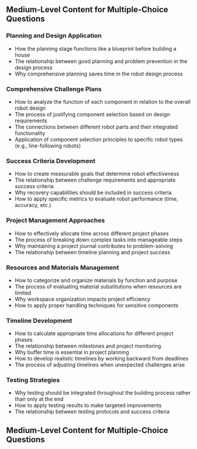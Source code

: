 ## Medium-Level Content for Multiple-Choice Questions

### Planning and Design Application
- How the planning stage functions like a blueprint before building a house
- The relationship between good planning and problem prevention in the design process
- Why comprehensive planning saves time in the robot design process

### Comprehensive Challenge Plans
- How to analyze the function of each component in relation to the overall robot design
- The process of justifying component selection based on design requirements
- The connections between different robot parts and their integrated functionality
- Application of component selection principles to specific robot types (e.g., line-following robots)

### Success Criteria Development
- How to create measurable goals that determine robot effectiveness
- The relationship between challenge requirements and appropriate success criteria
- Why recovery capabilities should be included in success criteria
- How to apply specific metrics to evaluate robot performance (time, accuracy, etc.)

### Project Management Approaches
- How to effectively allocate time across different project phases
- The process of breaking down complex tasks into manageable steps
- Why maintaining a project journal contributes to problem-solving
- The relationship between timeline planning and project success

### Resources and Materials Management
- How to categorize and organize materials by function and purpose
- The process of evaluating material substitutions when resources are limited
- Why workspace organization impacts project efficiency
- How to apply proper handling techniques for sensitive components

### Timeline Development
- How to calculate appropriate time allocations for different project phases
- The relationship between milestones and project monitoring
- Why buffer time is essential in project planning
- How to develop realistic timelines by working backward from deadlines
- The process of adjusting timelines when unexpected challenges arise

### Testing Strategies
- Why testing should be integrated throughout the building process rather than only at the end
- How to apply testing results to make targeted improvements
- The relationship between testing protocols and success criteria

## Medium-Level Content for Multiple-Choice Questions